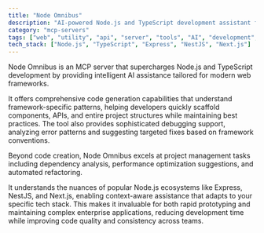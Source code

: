 ```yaml
---
title: "Node Omnibus"
description: "AI-powered Node.js and TypeScript development assistant for popular frameworks, providing code generation, debugging, and project management."
category: "mcp-servers"
tags: ["web", "utility", "api", "server", "tools", "AI", "development", "project management", "code generation", "debugging"]
tech_stack: ["Node.js", "TypeScript", "Express", "NestJS", "Next.js"]
---
```


Node Omnibus is an MCP server that supercharges Node.js and TypeScript development by providing intelligent AI assistance tailored for modern web frameworks. 

It offers comprehensive code generation capabilities that understand framework-specific patterns, helping developers quickly scaffold components, APIs, and entire project structures while maintaining best practices. The tool also provides sophisticated debugging support, analyzing error patterns and suggesting targeted fixes based on framework conventions.

Beyond code creation, Node Omnibus excels at project management tasks including dependency analysis, performance optimization suggestions, and automated refactoring. 

It understands the nuances of popular Node.js ecosystems like Express, NestJS, and Next.js, enabling context-aware assistance that adapts to your specific tech stack. This makes it invaluable for both rapid prototyping and maintaining complex enterprise applications, reducing development time while improving code quality and consistency across teams.